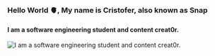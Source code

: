 ### Hello World 🫀, My name is Cristofer, also known as Snap
#### I am a software engineering student and content creat0r.
![I am a software engineering student and content creat0r.](https://c.tenor.com/b4g-6qIAI1kAAAAd/red.gif)
